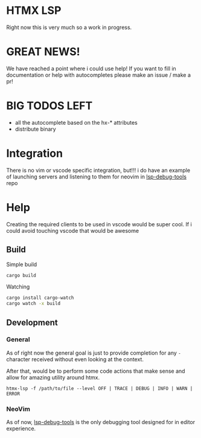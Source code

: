 # HTMX LSP
Right now this is very much so a work in progress.

# GREAT NEWS!
We have reached a point where i could use help!  If you want to fill in documentation or help with autocompletes please make an issue / make a pr!

# BIG TODOS LEFT
* all the autocomplete based on the hx-* attributes
* distribute binary
  
# Integration
There is no vim or vscode specific integration, but!!! i do have an example of
launching servers and listening to them for neovim in
[lsp-debug-tools](https://github.com/ThePrimeagen/lsp-debug-tools.nvim) repo

# Help
Creating the required clients to be used in vscode would be super cool.  If i
could avoid touching vscode that would be awesome

## Build

Simple build
```bash
cargo build
```

Watching
```bash
cargo install cargo-watch
cargo watch -x build
```

## Development

### General
As of right now the general goal is just to provide completion for any `-`
character received without even looking at the context.

After that, would be to perform some code actions that make sense and allow for
amazing utility around htmx.

```
htmx-lsp -f /path/to/file --level OFF | TRACE | DEBUG | INFO | WARN | ERROR
```

### NeoVim
As of now,
[lsp-debug-tools](https://github.com/ThePrimeagen/lsp-debug-tools.nvim) is the
only debugging tool designed for in editor experience.

